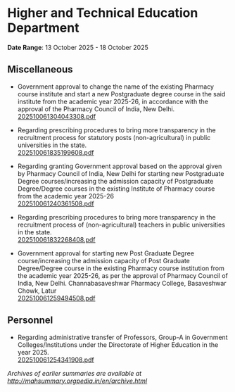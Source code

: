 # Higher and Technical Education Department

**Date Range**: 13 October 2025 - 18 October 2025


## Miscellaneous
- Government approval to change the name of the existing Pharmacy course institute and start a new Postgraduate degree course in the said institute from the academic year 2025-26, in accordance with the approval of the Pharmacy Council of India, New Delhi.\
  [202510061304043308.pdf](https://gr.maharashtra.gov.in/Site/Upload/Government%20Resolutions/English/202510061304043308.pdf)

- Regarding prescribing procedures to bring more transparency in the recruitment process for statutory posts (non-agricultural) in public universities in the state.\
  [202510061835199608.pdf](https://gr.maharashtra.gov.in/Site/Upload/Government%20Resolutions/English/202510061835199608.pdf)

- Regarding granting Government approval based on the approval given by Pharmacy Council of India, New Delhi for starting new Postgraduate Degree courses/increasing the admission capacity of Postgraduate Degree/Degree courses in the existing Institute of Pharmacy course from the academic year 2025-26\
  [202510061240361508.pdf](https://gr.maharashtra.gov.in/Site/Upload/Government%20Resolutions/English/202510061240361508....pdf)

- Regarding prescribing procedures to bring more transparency in the recruitment process of (non-agricultural) teachers in public universities in the state.\
  [202510061832268408.pdf](https://gr.maharashtra.gov.in/Site/Upload/Government%20Resolutions/English/202510061832268408.pdf)

- Government approval for starting new Post Graduate Degree course/increasing the admission capacity of Post Graduate Degree/Degree course in the existing Pharmacy course institution from the academic year 2025-26, as per the approval of Pharmacy Council of India, New Delhi. Channabasaveshwar Pharmacy College, Basaveshwar Chowk, Latur\
  [202510061259494508.pdf](https://gr.maharashtra.gov.in/Site/Upload/Government%20Resolutions/English/202510061259494508.pdf)

## Personnel
- Regarding administrative transfer of Professors, Group-A in Government Colleges/Institutions under the Directorate of Higher Education in the year 2025.\
  [202510061254341908.pdf](https://gr.maharashtra.gov.in/Site/Upload/Government%20Resolutions/English/202510061254341908.pdf)


*Archives of earlier summaries are available at http://mahsummary.orgpedia.in/en/archive.html*